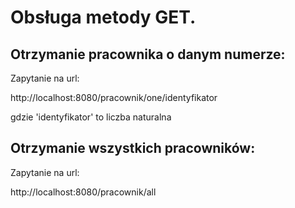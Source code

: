 ﻿
# Obsługa metody GET.


## Otrzymanie pracownika o danym numerze:

Zapytanie na url:

http://localhost:8080/pracownik/one/identyfikator

gdzie 'identyfikator' to liczba naturalna 


## Otrzymanie wszystkich pracowników:

Zapytanie na url:

http://localhost:8080/pracownik/all



